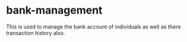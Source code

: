 # bank-management
This is used to manage the bank account of individuals as well as there transaction history also.
